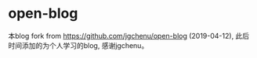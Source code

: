 # open-blog
本blog fork from https://github.com/jgchenu/open-blog (2019-04-12), 此后时间添加的为个人学习的blog, 感谢jgchenu。 
